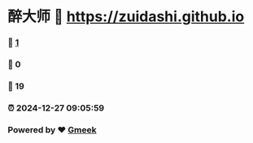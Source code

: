 # 醉大师 :link: https://zuidashi.github.io 
### :page_facing_up: [1](https://zuidashi.github.io/tag.html) 
### :speech_balloon: 0 
### :hibiscus: 19 
### :alarm_clock: 2024-12-27 09:05:59 
### Powered by :heart: [Gmeek](https://github.com/Meekdai/Gmeek)
